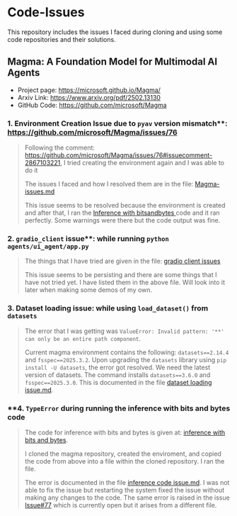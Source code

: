 # Code-Issues
This repository includes the issues I faced during cloning and using some code repositories and their solutions.

## Magma: A Foundation Model for Multimodal AI Agents
- Project page: https://microsoft.github.io/Magma/
- Arxiv Link: https://www.arxiv.org/pdf/2502.13130
- GitHub Code: https://github.com/microsoft/Magma
  
### 1. Environment Creation Issue due to `pyav` version mismatch**: https://github.com/microsoft/Magma/issues/76
  > 
  > Following the comment: https://github.com/microsoft/Magma/issues/76#issuecomment-2867103221, I tried creating the environment again and I was able to do it
  > 
  > The issues I faced and how I resolved them are in the file: [Magma-issues.md](https://github.com/srvmishra/Code-Issues/blob/main/Magma-issues.md)
  >
  > This issue seems to be resolved because the environment is created and after that, I ran the [Inference with bitsandbytes
](https://github.com/microsoft/Magma?tab=readme-ov-file#inference-with-bitsandbytes) code and it ran perfectly. Some warnings were there but the code output was fine. 

 ### 2. `gradio_client` issue**: while running `python agents/ui_agent/app.py`
  >
  > The things that I have tried are given in the file: [gradio client issues](https://github.com/srvmishra/Code-Issues/blob/main/gradio%20client%20issue.md)
  >
  > This issue seems to be persisting and there are some things that I have not tried yet. I have listed them in the above file. Will look into it later when making some demos of my own.
 
 ### 3. Dataset loading issue: while using `load_dataset()` from `datasets`
  > 
  > The error that I was getting was `ValueError: Invalid pattern: '**' can only be an entire path component`.
  >
  > Current magma environment contains the following: `datasets==2.14.4` and `fsspec==2025.3.2`. Upon upgrading the `datasets` library using `pip install -U datasets`, the error got resolved. We need the latest version of datasets. The command installs `datasets==3.6.0` and `fsspec==2025.3.0`. This is documented in the file [dataset loading issue.md](https://github.com/srvmishra/Code-Issues/blob/main/dataset%20loading%20issue.md).

 ### **4. `TypeError` during running the inference with bits and bytes code
  >
  > The code for inference with bits and bytes is given at: [inference with bits and bytes](https://github.com/microsoft/Magma?tab=readme-ov-file#inference-with-bitsandbytes).
  >
  > I cloned the magma repository, created the enviroment, and copied the code from above into a file within the cloned repository. I ran the file.
  >
  > The error is documented in the file [inference code issue.md](https://github.com/srvmishra/Code-Issues/blob/main/inference%20code%20issue.md). I was not able to fix the issue but restarting the system fixed the issue without making any changes to the code. The same error is raised in the issue [Issue#77](https://github.com/microsoft/Magma/issues/77) which is currently open but it arises from a different file.
